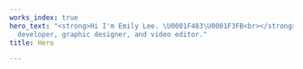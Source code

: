 ```yaml
---
works_index: true
hero_text: "<strong>Hi I'm Emily Lee. \U0001F483\U0001F3FB<br></strong><br>I'm a web
  developer, graphic designer, and video editor."
title: Hero

---
```

<Hero :text="$page.frontmatter.hero_text" />
<WorksList />
